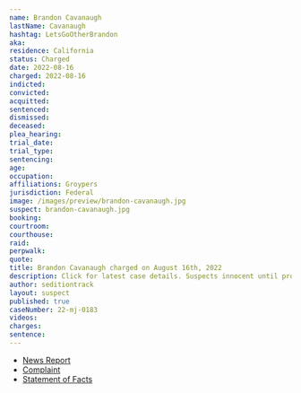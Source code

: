 ```yaml
---
name: Brandon Cavanaugh
lastName: Cavanaugh
hashtag: LetsGoOtherBrandon
aka:
residence: California
status: Charged
date: 2022-08-16
charged: 2022-08-16
indicted:
convicted:
acquitted:
sentenced:
dismissed:
deceased:
plea_hearing:
trial_date:
trial_type:
sentencing:
age:
occupation:
affiliations: Groypers
jurisdiction: Federal
image: /images/preview/brandon-cavanaugh.jpg
suspect: brandon-cavanaugh.jpg
booking:
courtroom:
courthouse:
raid:
perpwalk:
quote:
title: Brandon Cavanaugh charged on August 16th, 2022
description: Click for latest case details. Suspects innocent until proven guilty.
author: seditiontrack
layout: suspect
published: true
caseNumber: 22-mj-0183
videos:
charges:
sentence:
---
```

- [News Report](https://www.msn.com/en-us/news/crime/huntington-beach-man-who-allegedly-bragged-about-breaching-the-capitol-is-arrested-charged/ar-AA119aFD)
- [Complaint](https://www.justice.gov/usao-dc/case-multi-defendant/file/1529221/download)
- [Statement of Facts](https://www.justice.gov/usao-dc/case-multi-defendant/file/1529226/download)
